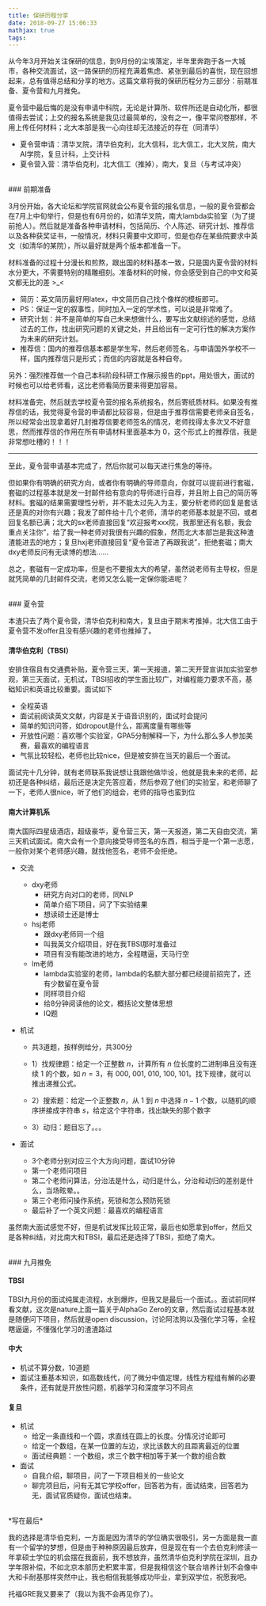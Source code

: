 ```yaml
---
title: 保研历程分享
date: 2018-09-27 15:06:33
mathjax: true
tags:
---
```


从今年3月开始关注保研的信息，到9月份的尘埃落定，半年里奔跑于各一大城市，各种交流面试，这一路保研的历程充满着焦虑、紧张到最后的喜悦，现在回想起来，总有值得总结和分享的地方。这篇文章将我的保研历程分为三部分：前期准备、夏令营和九月推免。

<!-- more -->

夏令营中最后悔的是没有申请中科院，无论是计算所、软件所还是自动化所，都很值得去尝试；上交的报名系统是我见过最简单的，没有之一，像平常问卷那样，不用上传任何材料；北大本部是我一心向往却无法接近的存在（同清华）

- 夏令营申请：清华叉院，清华伯克利，北大信科，北大信工，北大叉院，南大AI学院，复旦计科，上交计科
- 夏令营入营：清华伯克利，北大信工（推掉），南大，复旦（与考试冲突）

<br>
### 前期准备

3月份开始，各大论坛和学院官网就会公布夏令营的报名信息，一般的夏令营都会在7月上中旬举行，但是也有6月份的，如清华叉院，南大lambda实验室（为了提前抢人）。然后就是准备各种申请材料，包括简历、个人陈述、研究计划、推荐信以及各种获奖证书，一般情况，材料只需要中文即可，但是也存在某些院要求中英文（如清华的某院），所以最好就是两个版本都准备一下。

材料准备的过程十分漫长和煎熬，跟出国的材料基本一致，只是国内夏令营的材料水分更大，不需要特别的精雕细刻。准备材料的时候，你会感受到自己的中文和英文都无比的差 >_<

- 简历：英文简历最好用latex，中文简历自己找个像样的模板即可。
- PS：保证一定的叙事性，同时加入一定的学术性，可以说是非常难了。
- 研究计划：并不是简单的写自己未来想做什么，要写出文献综述的感觉，总结过去的工作，找出研究问题的关键之处，并且给出有一定可行性的解决方案作为未来的研究计划。
- 推荐信：国内的推荐信基本都是学生写，然后老师签名，与申请国外学校不一样，国内推荐信只是形式；而信的内容就是各种自夸。

另外：强烈推荐做一个自己本科阶段科研工作展示报告的ppt，用处很大，面试的时候也可以给老师看，这比老师看简历要来得更加容易。

材料准备完，然后就去学校夏令营的报名系统报名，然后寄纸质材料。如果没有推荐信的话，我觉得夏令营的申请都比较容易，但是由于推荐信需要老师亲自签名，所以经常会出现拿着好几封推荐信要老师签名的情况，老师找得太多次又不好意思，然而推荐信的作用在所有申请材料里面基本为 0，这个形式上的推荐信，我是非常想吐槽的！！！

---

至此，夏令营申请基本完成了，然后你就可以每天进行焦急的等待。

但如果你有明确的研究方向，或者你有明确的导师意向，你就可以提前进行套磁，套磁的过程基本就是发一封邮件给有意向的导师进行自荐，并且附上自己的简历等材料。套磁的结果需要理性分析，并不能太过先入为主，要分析老师的回复是套话还是真的对你有兴趣；我发了邮件给十几个老师，清华的老师基本就是不回，或者回复名额已满；北大的sx老师直接回复“欢迎报考xxx院，我那里还有名额，我会重点关注你”，给了我一种老师对我很有兴趣的假象，然而北大本部岂是我这种渣渣能进去的地方；复旦hxj老师直接回复“夏令营进了再跟我说”，拒绝套磁；南大dxy老师反问有无读博的想法......

总之，套磁有一定成功率，但是也不要报太大的希望，虽然说老师有主导权，但是就凭简单的几封邮件交流，老师又怎么能一定保你能进呢？


<br>
### 夏令营

本渣只去了两个夏令营，清华伯克利和南大，复旦由于期末考推掉，北大信工由于夏令营不发offer且没有感兴趣的老师也推掉了。

#### 清华伯克利（TBSI）

安排住宿且有交通费补贴，夏令营三天，第一天报道，第二天开营宣讲加实验室参观，第三天面试，无机试，TBSI招收的学生面比较广，对编程能力要求不高，基础知识和英语比较重要。面试如下

- 全程英语
- 面试前阅读英文文献，内容是关于语音识别的，面试时会提问
- 简单的知识问答，如dropout是什么，距离度量有哪些等
- 开放性问题：喜欢哪个实验室，GPA5分制解释一下，为什么那么多人参加美赛，最喜欢的编程语言
- 气氛比较轻松，老师也比较nice，但是被安排在当天的最后一个面试。

面试完十几分钟，就有老师联系我说想让我跟他做毕设，他就是我未来的老师，起初还是各种纠结，最后还是决定先答应着，然后参观了他们的实验室，和老师聊了一下，老师人很nice，听了他们的组会，老师的指导也蛮到位



#### 南大计算机系

南大国际四星级酒店，超级豪华，夏令营三天，第一天报道，第二天自由交流，第三天机试面试。南大会有一个意向接受导师签名的东西，相当于是一个第一志愿，一般你对某个老师感兴趣，就找他签名，老师不会拒绝。

- 交流

  - dxy老师
    - 研究方向对口的老师，同NLP
    - 简单介绍下项目，问了下实验结果
    - 想读硕士还是博士
  - hsj老师
    - 跟dxy老师同一个组
    - 叫我英文介绍项目，好在我TBSI那时准备过
    - 项目有没有能改进的地方，全程瞎逼，天马行空
  - lm老师
    - lambda实验室的老师，lambda的名额大部分都已经提前招完了，还有少数留在夏令营
    - 同样项目介绍
    - 给8分钟阅读他的论文，概括论文整体思想
    - IQ题

- 机试

  - 共3道题，按样例给分，共300分

  - 1）找规律题：给定一个正整数 $n$，计算所有 $n$ 位长度的二进制串且没有连续 $1$ 的个数，如 $n=3$，有 000, 001, 010, 100, 101。找下规律，就可以推出递推公式。
  - 2）搜索题：给定一个正整数 $n$，从 $1$ 到 $n$ 中选择 $n-1$ 个数，以随机的顺序拼接成字符串 $s$，给定这个字符串，找出缺失的那个数字
  - 3）动归：题目忘了。。。

- 面试

  - 3个老师分别对应三个大方向问题，面试10分钟
  - 第一个老师问项目
  - 第二个老师问算法，分治法是什么，动归是什么，分治和动归的差别是什么，当场眩晕。。
  - 第三个老师问操作系统，死锁和怎么预防死锁
  - 最后补了一个英文问题：最喜欢的编程语言

虽然南大面试感觉不好，但是机试发挥比较正常，最后也如愿拿到offer，然后又是各种纠结，对比南大和TBSI，最后还是选择了TBSI，拒绝了南大。


<br>
### 九月推免

#### TBSI

TBSI九月份的面试纯属走流程，水到爆炸，但我又是最后一个面试。。面试前同样看文献，这次是nature上面一篇关于AlphaGo Zero的文章，然后面试过程基本就是随便问下项目，然后就是open discussion，讨论阿法狗以及强化学习等，全程瞎逼逼，不懂强化学习的渣渣路过

#### 中大

- 机试不算分数，10道题
- 面试注重基本知识，如高数线代，问了微分中值定理，线性方程组有解的必要条件，还有就是开放性问题，机器学习和深度学习不同点

#### 复旦

- 机试
  - 给定一条直线和一个圆，求直线在圆上的长度。分情况讨论即可
  - 给定一个数组，在某一位置的左边，求比该数大的且距离最近的位置
  - 面试经典题：一个数组，求三个数字相加等于某一个数的组合数
- 面试
  - 自我介绍，聊项目，问了一下项目相关的一些论文
  - 聊完项目后，问有无其它学校offer，回答若为有，面试结束，回答若为无，面试官质疑你，面试也结束。  


<br>
*写在最后*

我的选择是清华伯克利，一方面是因为清华的学位确实很吸引，另一方面是我一直有一个留学的梦想，但是由于种种原因最后放弃，但是现在有一个去伯克利修读一年拿硕士学位的机会摆在我面前，我不想放弃，虽然清华伯克利学院在深圳，且办学年限补偿，不如北京本部历史积累丰富，但是我相信这个联合培养计划不会像中大和卡耐基那样突然中止，我也相信我能够成功毕业，拿到双学位，祝愿我吧。

托福GRE我又要来了（我以为我不会再见你了）。



<br>